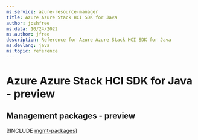 ```yaml
---
ms.service: azure-resource-manager
title: Azure Azure Stack HCI SDK for Java
author: joshfree
ms.data: 10/24/2022
ms.author: jfree
description: Reference for Azure Azure Stack HCI SDK for Java
ms.devlang: java
ms.topic: reference
---
```

# Azure Azure Stack HCI SDK for Java - preview

## Management packages - preview
[!INCLUDE [mgmt-packages](azure-stack-hci-mgmt-index.md)]